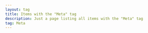 ```yaml
---
layout: tag
title: Items with the "Meta" tag
description: Just a page listing all items with the "Meta" tag
tag: Meta
---
```

